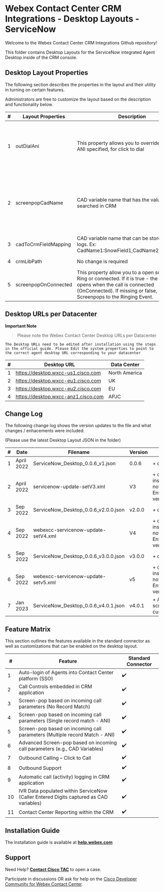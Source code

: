 # Webex Contact Center CRM Integrations - Desktop Layouts - ServiceNow

Welcome to the Webex Contact Center CRM Integrations Github repository!

This folder contains Desktop Layouts for the ServiceNow integrated Agent Desktop inside of the CRM console.

## Desktop Layout Properties

The following section describes the properties in the layout and their utility in turning on certain features.

Administrators are free to customize the layout based on the description and functionality below.

| #   | Layout Properties    | Description                                                                                   | Functionality                                                                                        |
| --- | -------------------- | --------------------------------------------------------------------------------------------- | ---------------------------------------------------------------------------------------------------- |
| 1   | outDialAni           | This property allows you to override the Outdial ANI specified, for click to dial             | Optional field. The default Outdial ANI set on the tenant or Agent Profile will be used.             |
| 2   | screenpopCadName     | CAD variable name that has the value to be searched in CRM                                    | Mandatory field for advanced search. If no value is provided, screenpop will be based on ANI search. |
| 3   | cadToCrmFieldMapping | CAD variable name that can be stored in CRM logs. Ex: CadName1:SnowField1,CadName2:SnowField2 | Optional field.                                                                                      |
| 4   | crmLibPath           | No change is required                                                                         | Mandatory field.                                                                                     |
| 5   | screenpopOnConnected |This property allow you to a open screenpop on Ring or connected. If it is true - the screenpop opens when the call is connected (OnConnected). If missing or false, it defaults Screenpops to the Ringing Event.                                                                      | Optional field.                                                                                     |


## Desktop URLs per Datacenter

**Important Note**

> Please note the Webex Contact Center Desktop URLs per Datacenter

`The Desktop URLs need to be edited after installation using the steps in the official guide. Please Edit the system properties to point to the correct agent desktop URL corresponding to your datacenter`

| #   | Desktop URL                         | Data Center   |
| --- | ----------------------------------- | ------------- |
| 1   | https://desktop.wxcc-us1.cisco.com  | North America |
| 2   | https://desktop.wxcc-eu1.cisco.com  | UK            |
| 3   | https://desktop.wxcc-eu2.cisco.com  | EU            |
| 4   | https://desktop.wxcc-anz1.cisco.com | APJC          |

## Change Log

The following change log shows the version updates to the file and what changes / enhacements were included:

(Please use the latest Desktop Layout JSON in the folder)

| #   | Date       | Filename                             | Version | Comments                                                                                                 |
| --- | ---------- | ------------------------------------ | ------- | -------------------------------------------------------------------------------------------------------- |
| 1   | April 2022 | ServiceNow_Desktop_0.0.6_v1.json     | 0.0.6   | + complete file                                                                                          |
| 2   | April 2022 | servicenow-update-setV3.xml          | V3      | + only used on dev instances - this file is not required for Enterprise licensed versions of Service Now |
| 3   | Sep 2022   | ServiceNow_Desktop_0.0.6_v2.0.0.json | v2.0.0  | + complete file                                                                                          |
| 4   | Sep 2022   | webexcc-servicenow-update-setV4.xml  | V4      | + only used on dev instances - this file is not required for Enterprise licensed versions of Service Now |
| 5   | Sep 2022   | ServiceNow_Desktop_0.0.6_v3.0.0.json | v3.0.0  | + complete file                                                                                          |
| 6   | Sep 2022   | webexcc-servicenow-update-setv5.xml  | v5      | + only used on dev instances - this file is not required for Enterprise licensed versions of Service Now |
| 7   | Jan 2023   | ServiceNow_Desktop_0.0.6_v4.0.1.json | v4.0.1  | + Add screenpopOnConnected customization                                                                                         |

## Feature Matrix

This section outlines the features available in the standard connector as well as customizations that can be enabled on the desktop layout.

| #   | Feature​                                                                                | Standard Connector |
| --- | --------------------------------------------------------------------------------------- | ------------------ |
| 1   | Auto-login of Agents into Contact Center platform (SSO)​                                | ✔️                 |
| 2   | Call Controls embedded in CRM application                                               | ✔️                 |
| 3   | Screen-pop based on incoming call parameters (No Record Match)                          | ✔️                 |
| 4   | Screen-pop based on incoming call parameters (Single record match - ANI)​               | ✔️                 |
| 5   | Screen-pop based on incoming call parameters (Multiple record Match - ANI)​             | ✔️                 |
| 6   | Advanced Screen-pop based on incoming call parameters (e.g., CAD Variables)​            | ✔️                 |
| 7   | Outbound Calling – Click to Call​                                                       | ✔️                 |
| 8   | Outbound Support                                                                        | ✔️                 |
| 9   | Automatic call (activity) logging in CRM application                                    | ✔️                 |
| 10  | IVR Data populated within ServiceNow (Caller Entered Digits captured as CAD variables)​ | ✔️                 |
| 11  | Contact Center Reporting within the CRM​                                                | ✔️                 |

## Installation Guide

The installation guide is available at **[help.webex.com](https://help.webex.com/en-us/article/54vvw/Integrate-Webex-Contact-Center-with-ServiceNow)**

## Support

Need Help? **[Contact Cisco TAC](https://cisco.com/go/tac)** to open a case.

Participate in discussions OR ask for help on the [Cisco Developer Community for Webex Contact Center](https://community.cisco.com/t5/contact-center/bd-p/j-disc-dev-contact-center).
